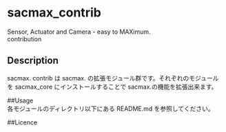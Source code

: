 # sacmax_contrib  
Sensor, Actuator and Camera - easy to MAXimum.  
contribution  
  
## Description  
sacmax. contrib は sacmax. の拡張モジュール群です。それぞれのモジュールを sacmax_core にインストールすることで
sacmax.の機能を拡張出来ます。  
  
##Usage  
各モジュールのディレクトリ以下にある README.md を参照してください。
  
##Licence  
  
